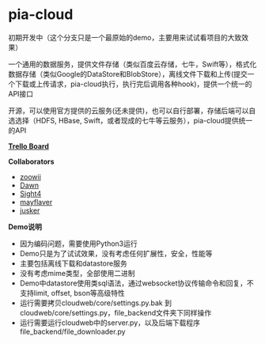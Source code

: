 pia-cloud
=========

初期开发中（这个分支只是一个最原始的demo，主要用来试试看项目的大致效果）

一个通用的数据服务，提供文件存储（类似百度云存储，七牛，Swift等），格式化数据存储（类似Google的DataStore和BlobStore），离线文件下载和上传(提交一个下载或上传请求，pia-cloud执行，执行完后调用各种hook)，提供一个统一的API接口

开源，可以使用官方提供的云服务(还未提供)，也可以自行部署，存储后端可以自选选择（HDFS, HBase, Swift，或者现成的七牛等云服务），pia-cloud提供统一的API


**[Trello Board](https://trello.com/b/9kU4JjKN/pia-cloud)**


**Collaborators**
* [zoowii](https://github.com/zoowii)
* [Dawn](https://github.com/dawn110110)
* [Sight4](https://github.com/Sight4)
* [mayflaver](https://github.com/mayflaver)
* [jusker](https://github.com/jusker)


**Demo说明**
* 因为编码问题，需要使用Python3运行
* Demo只是为了试试效果，没有考虑任何扩展性，安全，性能等
* 主要包括离线下载和datastore服务
* 没有考虑mime类型，全部使用二进制
* Demo中datastore使用类sql语法，通过websocket协议传输命令和回复，不支持limit, offset, bson等高级特性
* 运行需要拷贝cloudweb/core/settings.py.bak 到cloudweb/core/settings.py，file_backend文件夹下同样操作
* 运行需要运行cloudweb中的server.py，以及后端下载程序file_backend/file_downloader.py